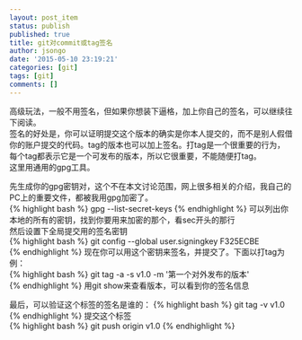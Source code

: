 ```yaml
---
layout: post_item
status: publish
published: true
title: git对commit或tag签名
author: jsongo
date: '2015-05-10 23:19:21'
categories: [git]
tags: [git]
comments: []
---
```

高级玩法，一般不用签名，但如果你想装下逼格，加上你自己的签名，可以继续往下阅读。  
签名的好处是，你可以证明提交这个版本的确实是你本人提交的，而不是别人假借你的账户提交的代码。tag的版本也可以加上签名。打tag是一个很重要的行为，每个tag都表示它是一个可发布的版本，所以它很重要，不能随便打tag。  
这里用通用的gpg工具。  


先生成你的gpg密钥对，这个不在本文讨论范围，网上很多相关的介绍，我自己的PC上的重要文件，都被我用gpg加密了。  
{% highlight bash %}
gpg --list-secret-keys
{% endhighlight %}
可以列出你本地的所有的密钥，找到你要用来加密的那个，看sec开头的那行  
然后设置下全局提交用的签名密钥  
{% highlight bash %}
git config --global user.signingkey F325ECBE  
{% endhighlight %}
现在你可以用这个密钥来签名，并提交了。下面以打tag为例：  
{% highlight bash %}
git tag -a -s v1.0 -m '第一个对外发布的版本'  
{% endhighlight %}
用git show来查看版本，可以看到你的签名信息  

最后，可以验证这个标签的签名是谁的：
{% highlight bash %}
git tag -v v1.0
{% endhighlight %}
提交这个标签  
{% highlight bash %}
git push origin v1.0
{% endhighlight %}
